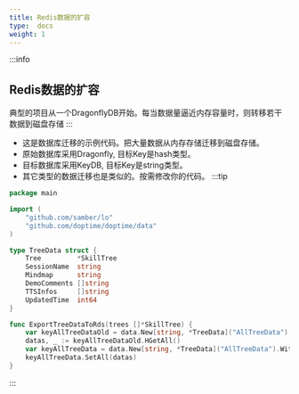```yaml
---
title: Redis数据的扩容
type:  docs
weight: 1
---
```


:::info
## Redis数据的扩容
典型的项目从一个DragonflyDB开始。每当数据量逼近内存容量时，则转移若干数据到磁盘存储
:::
- 这是数据库迁移的示例代码。把大量数据从内存存储迁移到磁盘存储。
- 原始数据库采用Dragonfly, 目标Key是hash类型。
- 目标数据库采用KeyDB, 目标Key是string类型。
- 其它类型的数据迁移也是类似的。按需修改你的代码。
:::tip 
```go
package main

import (
	"github.com/samber/lo"
	"github.com/doptime/doptime/data"
)

type TreeData struct {
	Tree         *SkillTree
	SessionName  string
	Mindmap      string
	DemoComments []string
	TTSInfos     []string
	UpdatedTime  int64
}

func ExportTreeDataToRds(trees []*SkillTree) {
	var keyAllTreeDataOld = data.New[string, *TreeData]("AllTreeData")
	datas, _ := keyAllTreeDataOld.HGetAll()
	var keyAllTreeData = data.New[string, *TreeData]("AllTreeData").WithRedis("mmuEvo")
	keyAllTreeData.SetAll(datas)
}
```
:::
